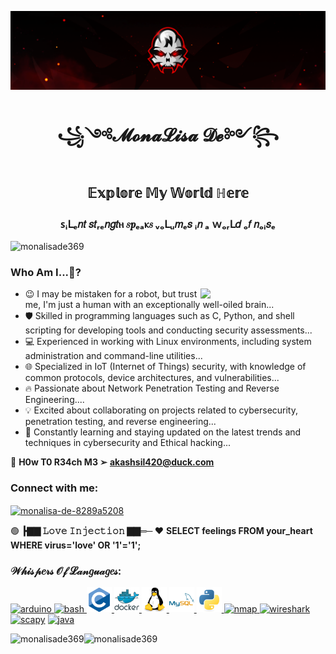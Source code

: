 ![logo](https://github.com/Akash420-oss/Akash420-oss/blob/main/skull_banner.png)
<h1 align="center" color="#e20000">꧁༺𝓜𝓸𝓷𝓪𝓛𝓲𝓼𝓪 𝓓𝓮༻꧂</h1>
<h2 align="center" color="green">𝔼𝕩𝕡𝕝𝕠𝕣𝕖 𝕄𝕪 𝕎𝕠𝕣𝕝𝕕 ℍ𝕖𝕣𝕖</h2>
<h3 align="center">ꜱᵢԼₑ𝑛𝑡 𝑠𝑡ᵣₑ𝑛𝑔𝑡ⲏ 𝑠𝒑ₑₐⲕ𝑠 ᵥₒԼᵤ𝑚ₑ𝑠 ᵢ𝑛 ₐ ｗₒᵣԼ𝑑 ₒ𝑓 𝑛ₒᵢ𝑠ₑ</h3>
<p align="left"> <img src="https://komarev.com/ghpvc/?username=monalisade369&label=Profile%20views&color=0e75b6&style=flat" alt="monalisade369" /> </p>

<h3 alignt="left">Who Am I...🤔?</h3>
<img align="right" width="200" src="https://64.media.tumblr.com/ba8c705edd2bed0a28d9458811155d69/tumblr_onxkyoloha1w05w8zo1_500.gifv">

- 😉 I may be mistaken for a robot, but trust me, I'm just a human with an exceptionally well-oiled brain...
- 🛡️ Skilled in programming languages such as C, Python, and shell scripting for developing tools and conducting security assessments...
- 💻 Experienced in working with Linux environments, including system administration and command-line utilities...
- 🌐 Specialized in IoT (Internet of Things) security, with knowledge of common protocols, device architectures, and vulnerabilities...
- 🔥 Passionate about Network Penetration Testing and Reverse Engineering....
- 💡 Excited about collaborating on projects related to cybersecurity, penetration testing, and reverse engineering...
- 🧠 Constantly learning and staying updated on the latest trends and techniques in cybersecurity and Ethical hacking...

🔴 <b color="#008000">H0w T0 R34ch M3 ➢</b> <b color="blue">akashsil420@duck.com</b>
<h3 align="left">Connect with me:</h3>
<p align="left">
<a href="https://www.linkedin.com/in/monalisa-de-8289a5208" target="blank"><img align="center" src="https://raw.githubusercontent.com/rahuldkjain/github-profile-readme-generator/master/src/images/icons/Social/linked-in-alt.svg" alt="monalisa-de-8289a5208" height="30" width="40" /></a>
</p>
🟢 <b>┣▇▇ <b color="#FF4500">𝙻𝚘𝚟𝚎 𝙸𝚗𝚓𝚎𝚌𝚝𝚒𝚘𝚗</b> ▇▇═─ ❤️</b> <b color="#8C00CC">SELECT feelings FROM your_heart WHERE virus='love' OR '1'='1';</b>
<h3 align="left">𝒲𝒽𝒾𝓈𝓅𝑒𝓇𝓈 𝒪𝒻 𝓛𝒶𝓃𝑔𝓊𝒶𝑔𝑒𝓈:</h3>
<p align="left"> <a href="https://www.arduino.cc/" target="_blank" rel="noreferrer"> <img src="https://cdn.worldvectorlogo.com/logos/arduino-1.svg" alt="arduino" width="40" height="40"/> </a> <a href="https://www.gnu.org/software/bash/" target="_blank" rel="noreferrer"> <img src="https://www.vectorlogo.zone/logos/gnu_bash/gnu_bash-icon.svg" alt="bash" width="40" height="40"/> </a> <a href="https://www.cprogramming.com/" target="_blank" rel="noreferrer"> <img src="https://raw.githubusercontent.com/devicons/devicon/master/icons/c/c-original.svg" alt="c" width="40" height="40"/> </a> <a href="https://www.docker.com/" target="_blank" rel="noreferrer"> <img src="https://raw.githubusercontent.com/devicons/devicon/master/icons/docker/docker-original-wordmark.svg" alt="docker" width="40" height="40"/> </a> <a href="https://www.linux.org/" target="_blank" rel="noreferrer"> <img src="https://raw.githubusercontent.com/devicons/devicon/master/icons/linux/linux-original.svg" alt="linux" width="40" height="40"/> </a> <a href="https://www.mysql.com/" target="_blank" rel="noreferrer"> <img src="https://raw.githubusercontent.com/devicons/devicon/master/icons/mysql/mysql-original-wordmark.svg" alt="mysql" width="40" height="40"/> </a> <a href="https://www.python.org" target="_blank" rel="noreferrer"> <img src="https://raw.githubusercontent.com/devicons/devicon/master/icons/python/python-original.svg" alt="python" width="40" height="40"/> </a> <a href="https://nmap.org" target="_blank" rel="noreferrer"> <img
src="https://nmap.org/images/nmap-logo-256x256.png" alt="nmap" width="40" height="40"/> </a> <a href="https://www.wireshark.org" target="_blank" rel="noreferrer"> <img
src="https://cdn.icon-icons.com/icons2/1508/PNG/512/wireshark_104082.png" alt="wireshark" width="40" height="40"/> </a> <a href="https://scapy.net" target="_blank" rel="noreferrer"> <img
src="https://scapy.readthedocs.io/en/latest/_images/scapy_logo.png" alt="scapy" width="40" height="40"/></a> <a href="https://ghidra-sre.org" target="_blank" rel="noreferrer"> <img
src="https://www.google.com/url?sa=i&url=https%3A%2F%2Fwww.pngwing.com%2Fen%2Fsearch%3Fq%3Djava&psig=AOvVaw1RDoimaGDjKucJ4zhI1wbf&ust=1715615369184000&source=images&cd=vfe&opi=89978449&ved=0CBIQjRxqFwoTCKjmmri7iIYDFQAAAAAdAAAAABAE" alt="java" width="40" height="40"/></a>
<p><img align="left" src="https://github-readme-stats.vercel.app/api/top-langs?username=monalisade369&show_icons=true&locale=en&layout=compact&theme=gotham" alt="monalisade369" /></p>

<p><img align="left" src="https://github-readme-streak-stats.herokuapp.com/?user=monalisade369&theme=gotham" alt="monalisade369" /></p>

